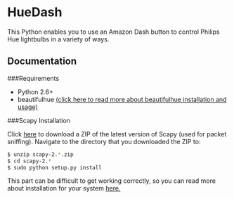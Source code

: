 # HueDash

This Python enables you to use an Amazon Dash button to control Philips Hue lightbulbs in a variety of ways.

Documentation
-------------

###Requirements

- Python 2.6+
- beautifulhue [(click here to read more about beautifulhue installation and usage)](https://github.com/allanbunch/beautifulhue)

###Scapy Installation

Click [here]() to download a ZIP of the latest version of Scapy (used for packet sniffing). Navigate to the directory that you downloaded the ZIP to:

```bash
$ unzip scapy-2.*.zip
$ cd scapy-2.*
$ sudo python setup.py install
```
This part can be difficult to get working correctly, so you can read more about installation for your system [here.](http://www.secdev.org/projects/scapy/doc/installation.html)
